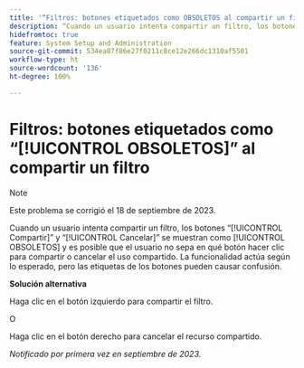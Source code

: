 ```yaml
---
title: '“Filtros: botones etiquetados como OBSOLETOS al compartir un filtro”'
description: “Cuando un usuario intenta compartir un filtro, los botones Compartir y Cancelar se muestran como OBSOLETOS y es posible que el usuario no sepa en qué botón hacer clic para compartir o cancelar el recurso compartido. La funcionalidad actúa según lo esperado, pero las etiquetas de los botones pueden causar confusión”.
hidefromtoc: true
feature: System Setup and Administration
source-git-commit: 534ea87f86e27f0211c8ce12e266dc1310af5501
workflow-type: ht
source-wordcount: '136'
ht-degree: 100%

---
```



# Filtros: botones etiquetados como “[!UICONTROL OBSOLETOS]” al compartir un filtro

>[!NOTE]
>
>Este problema se corrigió el 18 de septiembre de 2023.

Cuando un usuario intenta compartir un filtro, los botones “[!UICONTROL Compartir]” y “[!UICONTROL Cancelar]” se muestran como [!UICONTROL OBSOLETOS] y es posible que el usuario no sepa en qué botón hacer clic para compartir o cancelar el uso compartido. La funcionalidad actúa según lo esperado, pero las etiquetas de los botones pueden causar confusión.

**Solución alternativa**

Haga clic en el botón izquierdo para compartir el filtro.

O

Haga clic en el botón derecho para cancelar el recurso compartido.

_Notificado por primera vez en septiembre de 2023._
